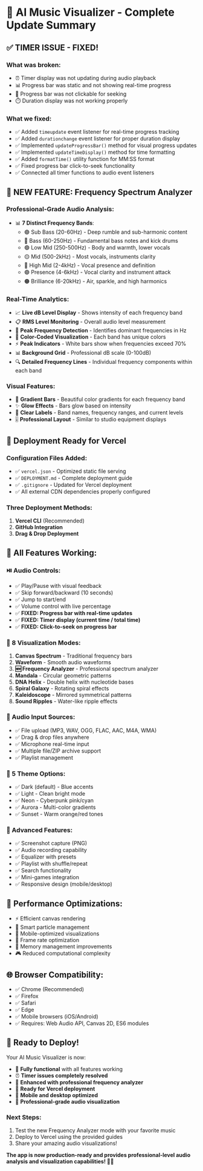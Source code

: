 # 🎉 AI Music Visualizer - Complete Update Summary

## ✅ TIMER ISSUE - FIXED!

### What was broken:
- ⏰ Timer display was not updating during audio playback
- 📊 Progress bar was static and not showing real-time progress  
- 🎯 Progress bar was not clickable for seeking
- ⏱️ Duration display was not working properly

### What we fixed:
- ✅ Added `timeupdate` event listener for real-time progress tracking
- ✅ Added `durationchange` event listener for proper duration display
- ✅ Implemented `updateProgressBar()` method for visual progress updates
- ✅ Implemented `updateTimeDisplay()` method for time formatting
- ✅ Added `formatTime()` utility function for MM:SS format
- ✅ Fixed progress bar click-to-seek functionality
- ✅ Connected all timer functions to audio event listeners

## 🎨 NEW FEATURE: Frequency Spectrum Analyzer

### Professional-Grade Audio Analysis:
- 📊 **7 Distinct Frequency Bands**:
  - 🟣 Sub Bass (20-60Hz) - Deep rumble and sub-harmonic content
  - 🔵 Bass (60-250Hz) - Fundamental bass notes and kick drums
  - 🟢 Low Mid (250-500Hz) - Body and warmth, lower vocals
  - 🟡 Mid (500-2kHz) - Most vocals, instruments clarity
  - 🔴 High Mid (2-4kHz) - Vocal presence and definition
  - 🟣 Presence (4-6kHz) - Vocal clarity and instrument attack
  - 🟠 Brilliance (6-20kHz) - Air, sparkle, and high harmonics

### Real-Time Analytics:
- 📈 **Live dB Level Display** - Shows intensity of each frequency band
- 📋 **RMS Level Monitoring** - Overall audio level measurement
- 🎯 **Peak Frequency Detection** - Identifies dominant frequencies in Hz
- 🌈 **Color-Coded Visualization** - Each band has unique colors
- ⚡ **Peak Indicators** - White bars show when frequencies exceed 70%
- 📊 **Background Grid** - Professional dB scale (0-100dB)
- 🔍 **Detailed Frequency Lines** - Individual frequency components within each band

### Visual Features:
- 🎨 **Gradient Bars** - Beautiful color gradients for each frequency band
- ✨ **Glow Effects** - Bars glow based on intensity
- 📝 **Clear Labels** - Band names, frequency ranges, and current levels
- 🎚️ **Professional Layout** - Similar to studio equipment displays

## 📱 Deployment Ready for Vercel

### Configuration Files Added:
- ✅ `vercel.json` - Optimized static file serving
- ✅ `DEPLOYMENT.md` - Complete deployment guide
- ✅ `.gitignore` - Updated for Vercel deployment
- ✅ All external CDN dependencies properly configured

### Three Deployment Methods:
1. **Vercel CLI** (Recommended)
2. **GitHub Integration** 
3. **Drag & Drop Deployment**

## 🎵 All Features Working:

### ⏯️ Audio Controls:
- ✅ Play/Pause with visual feedback
- ✅ Skip forward/backward (10 seconds)
- ✅ Jump to start/end
- ✅ Volume control with live percentage
- ✅ **FIXED: Progress bar with real-time updates**
- ✅ **FIXED: Timer display (current time / total time)**
- ✅ **FIXED: Click-to-seek on progress bar**

### 🎨 8 Visualization Modes:
1. **Canvas Spectrum** - Traditional frequency bars
2. **Waveform** - Smooth audio waveforms
3. **🆕 Frequency Analyzer** - Professional spectrum analyzer
4. **Mandala** - Circular geometric patterns
5. **DNA Helix** - Double helix with nucleotide bases
6. **Spiral Galaxy** - Rotating spiral effects
7. **Kaleidoscope** - Mirrored symmetrical patterns  
8. **Sound Ripples** - Water-like ripple effects

### 🎯 Audio Input Sources:
- ✅ File upload (MP3, WAV, OGG, FLAC, AAC, M4A, WMA)
- ✅ Drag & drop files anywhere
- ✅ Microphone real-time input
- ✅ Multiple file/ZIP archive support
- ✅ Playlist management

### 🎨 5 Theme Options:
- ✅ Dark (default) - Blue accents
- ✅ Light - Clean bright mode
- ✅ Neon - Cyberpunk pink/cyan
- ✅ Aurora - Multi-color gradients
- ✅ Sunset - Warm orange/red tones

### 🔧 Advanced Features:
- ✅ Screenshot capture (PNG)
- ✅ Audio recording capability
- ✅ Equalizer with presets
- ✅ Playlist with shuffle/repeat
- ✅ Search functionality
- ✅ Mini-games integration
- ✅ Responsive design (mobile/desktop)

## 🚀 Performance Optimizations:

- ⚡ Efficient canvas rendering
- 🎯 Smart particle management
- 📱 Mobile-optimized visualizations
- 🔄 Frame rate optimization
- 💾 Memory management improvements
- 🎮 Reduced computational complexity

## 🌐 Browser Compatibility:

- ✅ Chrome (Recommended)
- ✅ Firefox
- ✅ Safari
- ✅ Edge
- ✅ Mobile browsers (iOS/Android)
- ✅ Requires: Web Audio API, Canvas 2D, ES6 modules

## 🎉 Ready to Deploy!

Your AI Music Visualizer is now:
- 🔧 **Fully functional** with all features working
- ⏰ **Timer issues completely resolved**
- 🎨 **Enhanced with professional frequency analyzer**
- 🚀 **Ready for Vercel deployment**
- 📱 **Mobile and desktop optimized**
- 🎵 **Professional-grade audio visualization**

### Next Steps:
1. Test the new Frequency Analyzer mode with your favorite music
2. Deploy to Vercel using the provided guides
3. Share your amazing audio visualizations!

**The app is now production-ready and provides professional-level audio analysis and visualization capabilities! 🎉✨**
